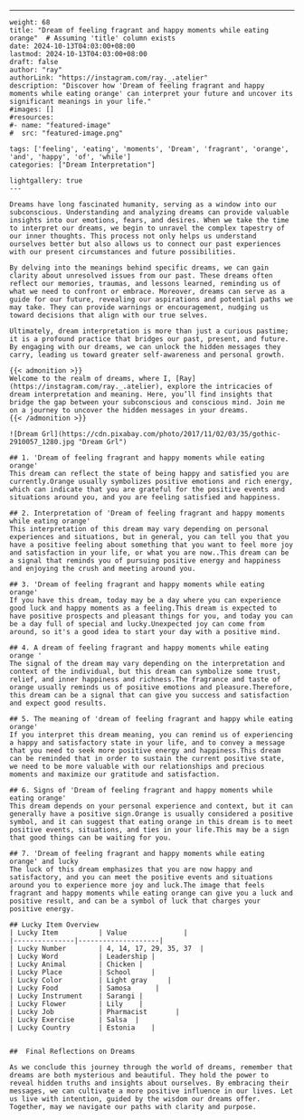 ---
    weight: 68
    title: "Dream of feeling fragrant and happy moments while eating orange"  # Assuming 'title' column exists
    date: 2024-10-13T04:03:00+08:00
    lastmod: 2024-10-13T04:03:00+08:00
    draft: false
    author: "ray"
    authorLink: "https://instagram.com/ray._.atelier"
    description: "Discover how 'Dream of feeling fragrant and happy moments while eating orange' can interpret your future and uncover its significant meanings in your life."
    #images: []
    #resources:
    #- name: "featured-image"
    #  src: "featured-image.png"
    
    tags: ['feeling', 'eating', 'moments', 'Dream', 'fragrant', 'orange', 'and', 'happy', 'of', 'while']
    categories: ["Dream Interpretation"]
    
    lightgallery: true
    ---
    
    Dreams have long fascinated humanity, serving as a window into our subconscious. Understanding and analyzing dreams can provide valuable insights into our emotions, fears, and desires. When we take the time to interpret our dreams, we begin to unravel the complex tapestry of our inner thoughts. This process not only helps us understand ourselves better but also allows us to connect our past experiences with our present circumstances and future possibilities.
    
    By delving into the meanings behind specific dreams, we can gain clarity about unresolved issues from our past. These dreams often reflect our memories, traumas, and lessons learned, reminding us of what we need to confront or embrace. Moreover, dreams can serve as a guide for our future, revealing our aspirations and potential paths we may take. They can provide warnings or encouragement, nudging us toward decisions that align with our true selves.
    
    Ultimately, dream interpretation is more than just a curious pastime; it is a profound practice that bridges our past, present, and future. By engaging with our dreams, we can unlock the hidden messages they carry, leading us toward greater self-awareness and personal growth.
    
    {{< admonition >}}
    Welcome to the realm of dreams, where I, [Ray](https://instagram.com/ray._.atelier), explore the intricacies of dream interpretation and meaning. Here, you’ll find insights that bridge the gap between your subconscious and conscious mind. Join me on a journey to uncover the hidden messages in your dreams.
    {{< /admonition >}}
    
    ![Dream Grl](https://cdn.pixabay.com/photo/2017/11/02/03/35/gothic-2910057_1280.jpg "Dream Grl")
    
    ## 1. 'Dream of feeling fragrant and happy moments while eating orange'
    This dream can reflect the state of being happy and satisfied you are currently.Orange usually symbolizes positive emotions and rich energy, which can indicate that you are grateful for the positive events and situations around you, and you are feeling satisfied and happiness.
    
    ## 2. Interpretation of 'Dream of feeling fragrant and happy moments while eating orange'
    This interpretation of this dream may vary depending on personal experiences and situations, but in general, you can tell you that you have a positive feeling about something that you want to feel more joy and satisfaction in your life, or what you are now..This dream can be a signal that reminds you of pursuing positive energy and happiness and enjoying the crush and meeting around you.
    
    ## 3. 'Dream of feeling fragrant and happy moments while eating orange'
    If you have this dream, today may be a day where you can experience good luck and happy moments as a feeling.This dream is expected to have positive prospects and pleasant things for you, and today you can be a day full of special and lucky.Unexpected joy can come from around, so it's a good idea to start your day with a positive mind.
    
    ## 4. A dream of feeling fragrant and happy moments while eating orange '
    The signal of the dream may vary depending on the interpretation and context of the individual, but this dream can symbolize some trust, relief, and inner happiness and richness.The fragrance and taste of orange usually reminds us of positive emotions and pleasure.Therefore, this dream can be a signal that can give you success and satisfaction and expect good results.
    
    ## 5. The meaning of 'dream of feeling fragrant and happy while eating orange'
    If you interpret this dream meaning, you can remind us of experiencing a happy and satisfactory state in your life, and to convey a message that you need to seek more positive energy and happiness.This dream can be reminded that in order to sustain the current positive state, we need to be more valuable with our relationships and precious moments and maximize our gratitude and satisfaction.
    
    ## 6. Signs of 'Dream of feeling fragrant and happy moments while eating orange'
    This dream depends on your personal experience and context, but it can generally have a positive sign.Orange is usually considered a positive symbol, and it can suggest that eating orange in this dream is to meet positive events, situations, and ties in your life.This may be a sign that good things can be waiting for you.
    
    ## 7. 'Dream of feeling fragrant and happy moments while eating orange' and lucky
    The luck of this dream emphasizes that you are now happy and satisfactory, and you can meet the positive events and situations around you to experience more joy and luck.The image that feels fragrant and happy moments while eating orange can give you a luck and positive result, and can be a symbol of luck that charges your positive energy.
    
    ## Lucky Item Overview
    | Lucky Item          | Value              |
    |---------------|--------------------|
    | Lucky Number        | 4, 14, 17, 29, 35, 37  |
    | Lucky Word          | Leadership |
    | Lucky Animal        | Chicken |
    | Lucky Place         | School     |
    | Lucky Color         | Light gray     |
    | Lucky Food          | Samosa      |
    | Lucky Instrument    | Sarangi |
    | Lucky Flower        | Lily    |
    | Lucky Job           | Pharmacist       |
    | Lucky Exercise      | Salsa  |
    | Lucky Country       | Estonia    |
    
    
    ##  Final Reflections on Dreams
    
    As we conclude this journey through the world of dreams, remember that dreams are both mysterious and beautiful. They hold the power to reveal hidden truths and insights about ourselves. By embracing their messages, we can cultivate a more positive influence in our lives. Let us live with intention, guided by the wisdom our dreams offer. Together, may we navigate our paths with clarity and purpose.
    